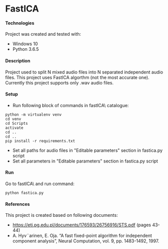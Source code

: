 # FastICA


#### Technologies
Project was created and tested with:
* Windows 10
* Python 3.6.5


#### Description
Project used to split N mixed audio files into N separated independent audio files. This project uses FastICA algorthm (not the most accurate one). Currently this project supports only .wav audio files.


#### Setup
- Run following block of commands in fastICA\ catalogue:
```
python -m virtualenv venv
cd venv
cd Scripts
activate
cd ..
cd ..
pip install -r requirements.txt
```
- Set all paths for audio files in "Editable parameters" section in fastica.py script
- Set all parameters in "Editable parameters" section in fastica.py script


#### Run
Go to fastICA\ and run command:
```
python fastica.py
```


#### References
This project is created based on following documents:
- https://eti.pg.edu.pl/documents/176593/26756916/STS.pdf (pages 43-44)
- A. Hyv¨arinen, E. Oja. “A fast fixed-point algorithm for independent component analysis”, Neural Computation, vol. 9, pp. 1483-1492, 1997.
